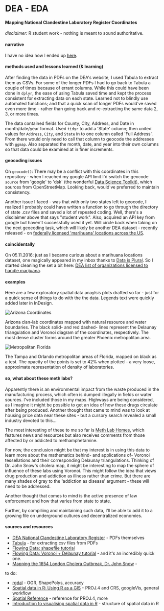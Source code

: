 # DEA - EDA 
#### Mapping National Clandestine Laboratory Register Coordinates

_disclaimer:_ R student work - nothing is meant to sound authoritative.

#### narrative

I have no idea how I ended up [here](http://www.dea.gov/clan-lab/clan-lab.shtml). 


#### methods used and lessons learned (& learning)

After finding the data in PDFs on the DEA's website, I used Tabula to extract them as CSVs. For some of the longer PDFs I had to go back to Tabula a couple of times because of errant columns.  While this could have been done in `dplyr`, the ease of using Tabula saved time and kept the process consistent for extracting data on each state. Learned not to blindly use automated functions; and that a quick scan of longer PDFs would've saved even more time - rather than going back and re-extracting the same data 2, 3, or more times. 

The data contained fields for County, City, Address, and Date in month/date/year format. Used `tidyr` to add a 'State' column; then united values for `Address`, `City`, and `State` in to one column called 'Full Address'. From there would only need to call that column to geocode the addresses with `ggmap`. Also separated the month, date, and year into their own columns so that data could be examined at in finer increments. 

#### geocoding issues

On `geocode()`: There may be a conflict with this coordinates in this repository - when I reached my google API limit I'd switch the geocode `source` from 'google' to 'dsk' (the wonderful [Data Science Toolkit](http://www.datasciencetoolkit.org/about)), which sources from OpenStreetMap. Looking back, would've preferred to maintain consistency.

Another issue I faced - was that with only two states left to geocode, I realized I probably could have written a function to go through the directory of state .csv files and saved a lot of repeated coding. Well, there's a disclaimer above that says "student work". Also, acquired an API key from google but haven't successfully used it yet. Will circle back when taking on the next geocoding task, which will likely be another DEA dataset - recently released - on [federally licensed 'marihuana' locations across the US](http://birrenbach.com/INSTITUTE/foia/dea/). 

#### coincidentally

On 05.11.2016: just as I became curious about a marihuana locations dataset, one magically appeared in my inbox thanks to [Data is Plural](https://tinyletter.com/data-is-plural). So I started cleaning the set a bit here: [DEA list of organizations licensed to handle marijuana](https://github.com/mozzarellaV8/dea-mj). 

#### examples 

Here are a few exploratory spatial data anaylsis plots drafted so far - just for a quick sense of things to do with the the data. Legends text were quickly added later in InDesign.

![Arizona Coordinates](http://pi.mozzarella.website/DEA-EDA/pages/AZ.jpg "Arizona Coordinates")

Arizona clan-lab coordinates mapped with natural resource and water boundaries. The black solid- and red dashed- lines represent the Delaunay triangulation and Voronoi diagram of the coordinates, respectively. The most dense cluster forms around the greater Phoenix metropolitan area. 

![Metropolitan Florida](http://pi.mozzarella.website/DEA-EDA/pages/FL.jpg)

The Tampa and Orlando metropolitan areas of Florida, mapped on black as a test. The opacity of the points is set to 42% when plotted - a very loose, approximate representation of density of laboratories.

#### so, what about these meth labs? 

Apparently there is an environmental impact from the waste produced in the manufacturing process, which often is dumped illegally in fields or water sources. I've included those in my maps. Highways are being considered, as I imagine it might be possible to get an idea of how these drugs circulate after being produced. Another thought that came to mind was to look at housing price data near these sites - but a cursory search revealed a small industry devoted to this...

The most interesting of these to me so far is [Meth Lab Homes](http://methlabhomes.com/), which features news and resources but also receives comments from those affected by or addicted to methamphetamine. 

For now, the conclusion might be that my interest is in using this data to learn more about the mathematics behind- and applications of- Voronoi tessellations and their corresponding Delaunay triangulations. Thinking of Dr. John Snow's cholera map, it might be interesting to map the sphere of influence of these labs using Voronoi. This might follow the idea that views drug production and addiction as illness rather than crime. But there are many shades of gray to the 'addiction as disease' argument - these will need to be addressed. 

Another thought that comes to mind is the active presence of law enforcement and how that varies from state to state. 

Further, by compiliing and maintaining such data, I'll be able to add it to a growing file on underground cultures and decentralized economies. 

#### sources and resources

- [DEA National Clandestine Laboratory Register](http://www.dea.gov/clan-lab/clan-lab.shtml) - PDFs themselves
- [Tabula](http://tabula.technology/) - for extracting csv files from PDFs
- [Flowing Data: shapefile tutorial](http://flowingdata.com/2014/11/20/mapping-data-in-shapefile-format-with-r/)
- [Flowing Data: Voronoi + Delaunay tutorial](http://flowingdata.com/2016/04/12/voronoi-diagram-and-delaunay-triangulation-in-r/) - and it's an incredibly quick one. 
- [Mapping the 1854 London Cholera Outbreak, Dr. John Snow](https://en.wikipedia.org/wiki/John_Snow#/media/File:Snow-cholera-map-1.jpg) - 

to do:

- [rgdal](https://cran.r-project.org/web/packages/rgdal/rgdal.pdf) - OGR, ShapePolys, accuracy
- [Spatial data in R: Using R as a GIS](https://pakillo.github.io/R-GIS-tutorial/) - PROJ.4 and CRS, googleVis, general workflow
- [Spatial Reference](http://www.spatialreference.org/) - reference for PROJ.4, more
- [Introduction to visualising spatial data in R](https://cran.r-project.org/doc/contrib/intro-spatial-rl.pdf) - structure of spatial data in R

